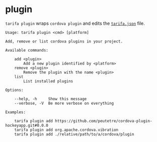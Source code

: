 # plugin

`tarifa plugin` wraps `cordova plugin` and edits the [`tarifa.json`](../project/index.md#tarifajson-and-privatejson) file.

```
Usage: tarifa plugin <cmd> [platform]

Add, remove or list cordova plugins in your project.

Available commands:

    add <plugin>
        Add a new plugin identified by <platform>
    remove <plugin>
        Remove the plugin with the name <plugin>
    list
        List installed plugins

Options:

    --help, -h     Show this message
    --verbose, -V  Be more verbose on everything

Examples:

    tarifa plugin add https://github.com/peutetre/cordova-plugin-hockeyapp.git#0.0.0
    tarifa plugin add org.apache.cordova.vibration
    tarifa plugin add ./relative/path/to/a/cordova/plugin

```
